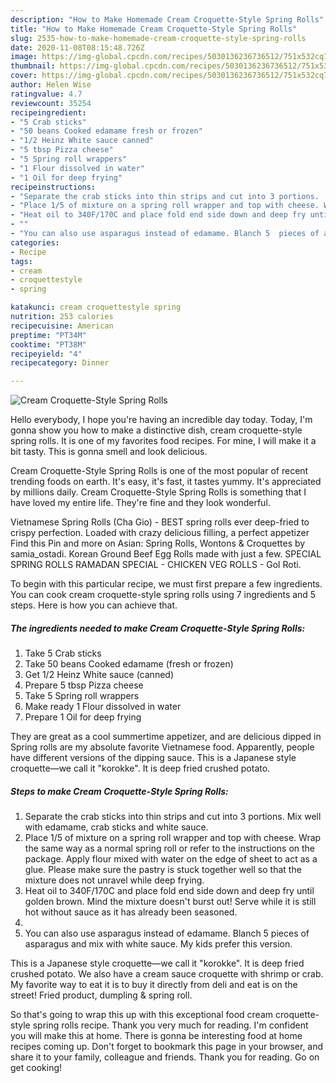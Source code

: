```yaml
---
description: "How to Make Homemade Cream Croquette-Style Spring Rolls"
title: "How to Make Homemade Cream Croquette-Style Spring Rolls"
slug: 2535-how-to-make-homemade-cream-croquette-style-spring-rolls
date: 2020-11-08T08:15:48.726Z
image: https://img-global.cpcdn.com/recipes/5030136236736512/751x532cq70/cream-croquette-style-spring-rolls-recipe-main-photo.jpg
thumbnail: https://img-global.cpcdn.com/recipes/5030136236736512/751x532cq70/cream-croquette-style-spring-rolls-recipe-main-photo.jpg
cover: https://img-global.cpcdn.com/recipes/5030136236736512/751x532cq70/cream-croquette-style-spring-rolls-recipe-main-photo.jpg
author: Helen Wise
ratingvalue: 4.7
reviewcount: 35254
recipeingredient:
- "5 Crab sticks"
- "50 beans Cooked edamame fresh or frozen"
- "1/2 Heinz White sauce canned"
- "5 tbsp Pizza cheese"
- "5 Spring roll wrappers"
- "1 Flour dissolved in water"
- "1 Oil for deep frying"
recipeinstructions:
- "Separate the crab sticks into thin strips and cut into 3 portions.  Mix well with edamame, crab sticks and white sauce."
- "Place 1/5 of mixture on a spring roll wrapper and top with cheese. Wrap the same way as a normal spring roll or refer to the instructions on the package. Apply flour mixed with water on the edge of sheet to act as a glue. Please make sure the pastry is stuck together well so that the mixture does not unravel while deep frying."
- "Heat oil to 340F/170C and place fold end side down and deep fry until golden brown. Mind the mixture doesn&#39;t burst out! Serve while it is still hot without sauce as it has already been seasoned."
- ""
- "You can also use asparagus instead of edamame. Blanch 5  pieces of asparagus and mix with white sauce. My kids prefer this version."
categories:
- Recipe
tags:
- cream
- croquettestyle
- spring

katakunci: cream croquettestyle spring 
nutrition: 253 calories
recipecuisine: American
preptime: "PT34M"
cooktime: "PT38M"
recipeyield: "4"
recipecategory: Dinner

---
```



![Cream Croquette-Style Spring Rolls](https://img-global.cpcdn.com/recipes/5030136236736512/751x532cq70/cream-croquette-style-spring-rolls-recipe-main-photo.jpg)

Hello everybody, I hope you're having an incredible day today. Today, I'm gonna show you how to make a distinctive dish, cream croquette-style spring rolls. It is one of my favorites food recipes. For mine, I will make it a bit tasty. This is gonna smell and look delicious.

Cream Croquette-Style Spring Rolls is one of the most popular of recent trending foods on earth. It's easy, it's fast, it tastes yummy. It's appreciated by millions daily. Cream Croquette-Style Spring Rolls is something that I have loved my entire life. They're fine and they look wonderful.

Vietnamese Spring Rolls (Cha Gio) - BEST spring rolls ever deep-fried to crispy perfection. Loaded with crazy delicious filling, a perfect appetizer Find this Pin and more on Asian: Spring Rolls, Wontons &amp; Croquettes by samia_ostadi. Korean Ground Beef Egg Rolls made with just a few. SPECIAL SPRING ROLLS RAMADAN SPECIAL - CHICKEN VEG ROLLS - Gol Roti.


To begin with this particular recipe, we must first prepare a few ingredients. You can cook cream croquette-style spring rolls using 7 ingredients and 5 steps. Here is how you can achieve that.

<!--inarticleads1-->

##### The ingredients needed to make Cream Croquette-Style Spring Rolls:

1. Take 5 Crab sticks
1. Take 50 beans Cooked edamame (fresh or frozen)
1. Get 1/2 Heinz White sauce (canned)
1. Prepare 5 tbsp Pizza cheese
1. Take 5 Spring roll wrappers
1. Make ready 1 Flour dissolved in water
1. Prepare 1 Oil for deep frying


They are great as a cool summertime appetizer, and are delicious dipped in Spring rolls are my absolute favorite Vietnamese food. Apparently, people have different versions of the dipping sauce. This is a Japanese style croquette—we call it &#34;korokke&#34;. It is deep fried crushed potato. 

<!--inarticleads2-->

##### Steps to make Cream Croquette-Style Spring Rolls:

1. Separate the crab sticks into thin strips and cut into 3 portions.  Mix well with edamame, crab sticks and white sauce.
1. Place 1/5 of mixture on a spring roll wrapper and top with cheese. Wrap the same way as a normal spring roll or refer to the instructions on the package. Apply flour mixed with water on the edge of sheet to act as a glue. Please make sure the pastry is stuck together well so that the mixture does not unravel while deep frying.
1. Heat oil to 340F/170C and place fold end side down and deep fry until golden brown. Mind the mixture doesn&#39;t burst out! Serve while it is still hot without sauce as it has already been seasoned.
1. 
1. You can also use asparagus instead of edamame. Blanch 5  pieces of asparagus and mix with white sauce. My kids prefer this version.


This is a Japanese style croquette—we call it &#34;korokke&#34;. It is deep fried crushed potato. We also have a cream sauce croquette with shrimp or crab. My favorite way to eat it is to buy it directly from deli and eat is on the street! Fried product, dumpling &amp; spring roll. 

So that's going to wrap this up with this exceptional food cream croquette-style spring rolls recipe. Thank you very much for reading. I'm confident you will make this at home. There is gonna be interesting food at home recipes coming up. Don't forget to bookmark this page in your browser, and share it to your family, colleague and friends. Thank you for reading. Go on get cooking!

